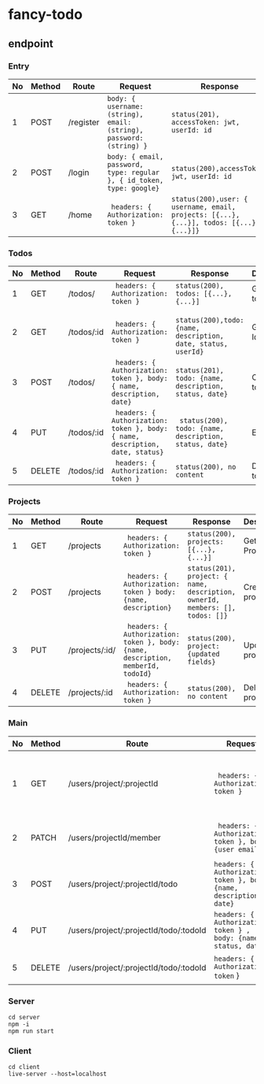 # fancy-todo

## endpoint

### Entry

|No|Method|Route|Request|Response|Description
|---|---|---|---|---|---|
1|POST|/register|```body: { username: (string), email: (string), password: (string) }```| ``` status(201), accessToken: jwt, userId: id ```| Register a new user
2|POST|/login|```body: { email, password, type: regular }, { id_token, type: google} ```| ```status(200),accessToken: jwt, userId: id ```|User Login
3|GET|/home|``` headers: { Authorization: token }```| ```status(200),user: { username, email, projects: [{...}, {...}], todos: [{...}, {...}]}```| Get user relevant datas

### Todos
|No|Method|Route|Request|Response|Description
|---|---|---|---|---|---|
1|GET|/todos/|``` headers: { Authorization: token }``` | ```status(200), todos: [{...}, {...}] ```| Get all todos
2|GET|/todos/:id|``` headers: { Authorization: token }```|``` status(200),todo: {name, description, date, status, userId}```| Get todo by Id
3| POST|/todos/|``` headers: { Authorization: token }, body: { name, description, date}```| ```status(201), todo: {name, description, status, date}```| Create a todo
4|PUT|/todos/:id|``` headers: { Authorization: token }, body: { name, description, date, status}```| ``` status(200), todo: {name, description, status, date}```| Edit a todo
5|DELETE|/todos/:id|``` headers: { Authorization: token }```|```status(200), no content```|Delete a todo

### Projects
|No|Method|Route|Request|Response|Description
|---|---|---|---|---|---|
1|GET|/projects|``` headers: { Authorization: token }```|```status(200), projects:[{...}, {...}]```|Get all Projects
2|POST|/projects|``` headers: { Authorization: token } body: {name, description}```|```status(201), project: { name, description, ownerId, members: [], todos: []} ```| Create a project
3|PUT|/projects/:id/|``` headers: { Authorization: token }, body: {name, description, memberId, todoId}```| ```status(200), project: {updated fields} ```| Update a project
4|DELETE|/projects/:id|``` headers: { Authorization: token }```|```status(200), no content```|Delete a project

### Main
|No|Method|Route|Request|Response|Description
|---|---|---|---|---|---|
1|GET|/users/project/:projectId|```  headers: { Authorization: token } ``` |``` status(200), project: { name, description, ownerId, members: [], todos: []}```| Get a project by id
2|PATCH|/users/projectId/member|```  headers: { Authorization: token }, body: {user email} ```| ```status(200), project: { updated member }```| Add Member to Project by email
3|POST|/users/project/:projectId/todo|```headers: { Authorization: token }, body: {name, description, date} ```| ```status(201), todo:{name, description ,date, status, userId} ```| Create a todo in project
4|PUT|/users/project/:projectId/todo/:todoId|```headers: { Authorization: token } , body: {name, status, date}```| ``` status(200), todo: {updated fields} ```| Update a todo in project
5|DELETE|/users/project/:projectId/todo/:todoId|```headers: { Authorization: token``` }|``` status(200), no content```| Delete a todo in a project

### Server
```
cd server
npm -i
npm run start
```

### Client
```
cd client
live-server --host=localhost
```
